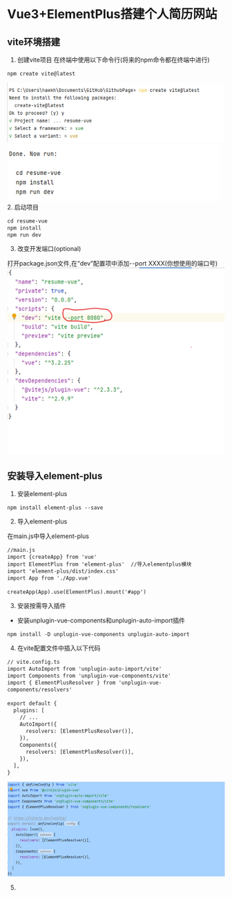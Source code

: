 # Vue3+ElementPlus搭建个人简历网站
## vite环境搭建
1. 创建vite项目
在终端中使用以下命令行(将来的npm命令都在终端中进行)
~~~
npm create vite@latest
~~~
![img.png](img.png)
![img_1.png](img_1.png)
2. 启动项目
~~~
cd resume-vue
npm install
npm run dev
~~~

3. 改变开发端口(optional)

打开package.json文件,在“dev”配置项中添加--port XXXX(你想使用的端口号)
![img_2.png](img_2.png)

## 安装导入element-plus
1. 安装element-plus
~~~
npm install element-plus --save
~~~
2. 导入element-plus

在main.js中导入element-plus
~~~
//main.js
import {createApp} from 'vue'
import ElementPlus from 'element-plus'  //导入elementplus模块
import 'element-plus/dist/index.css'
import App from './App.vue'

createApp(App).use(ElementPlus).mount('#app') 
~~~

3. 安装按需导入插件
- 安装unplugin-vue-components和unplugin-auto-import插件
~~~
npm install -D unplugin-vue-components unplugin-auto-import
~~~
4. 在vite配置文件中插入以下代码
~~~
// vite.config.ts
import AutoImport from 'unplugin-auto-import/vite'
import Components from 'unplugin-vue-components/vite'
import { ElementPlusResolver } from 'unplugin-vue-components/resolvers'

export default {
  plugins: [
    // ...
    AutoImport({
      resolvers: [ElementPlusResolver()],
    }),
    Components({
      resolvers: [ElementPlusResolver()],
    }),
  ],
}
~~~
![img_3.png](img_3.png)

5. 